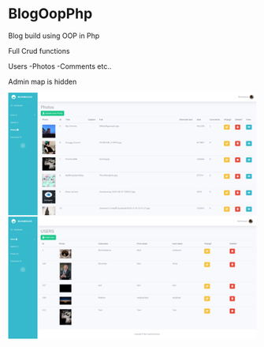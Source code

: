 # BlogOopPhp
Blog build using OOP in Php

Full Crud functions

Users
-Photos
-Comments
etc..

Admin map is hidden

![Alt text](/screenshot_blog.png?raw=true)
![Alt text](/screenshot_blog2.png?raw=true)
